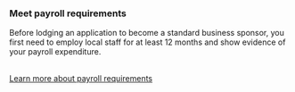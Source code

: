 ### Meet payroll requirements

Before lodging an application to become a standard business sponsor, you first need to employ local staff for at least 12 months and show evidence of your payroll expenditure.

<br />[Learn more about payroll requirements](#)
